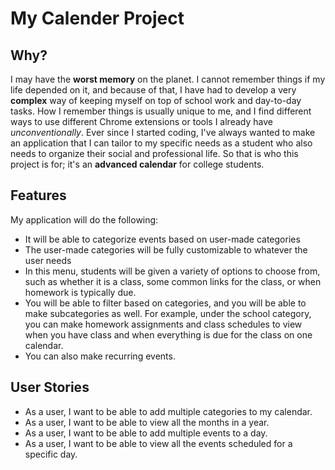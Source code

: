 # My Calender Project

## Why?
I may have the **worst memory** on the planet. I cannot remember things if my life depended on it, and because of that, I have had to develop a very **complex** way of keeping myself on top of school work and day-to-day tasks. How I remember things is usually unique to me, and I find different ways to use different Chrome extensions or tools I already have *unconventionally*. Ever since I started coding, I've always wanted to make an application that I can tailor to my specific needs as a student who also needs to organize their social and professional life. So that is who this project is for; it's an **advanced calendar** for college students.

## Features
My application will do the following:
- It will be able to categorize events based on user-made categories
- The user-made categories will be fully customizable to whatever the user needs
- In this menu, students will be given a variety of options to choose from, such as whether it is a class, some common links for the class, or when homework is typically due.
- You will be able to filter based on categories, and you will be able to make subcategories as well. For example, under the school category, you can make homework assignments and class schedules to view when you have class and when everything is due for the class on one calendar.
- You can also make recurring events.

## User Stories
- As a user, I want to be able to add multiple categories to my calendar.
- As a user, I want to be able to view all the months in a year.
- As a user, I want to be able to add multiple events to a day.
- As a user, I want to be able to view all the events scheduled for a specific day.

